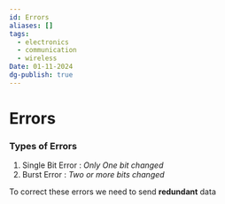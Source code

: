 ```yaml
---
id: Errors
aliases: []
tags:
  - electronics
  - communication
  - wireless
Date: 01-11-2024
dg-publish: true
---
```

# Errors
### Types of Errors 
1. Single Bit Error : *Only One bit changed*
2. Burst Error : *Two or more bits changed*

To correct these errors we need to send **redundant** data 
